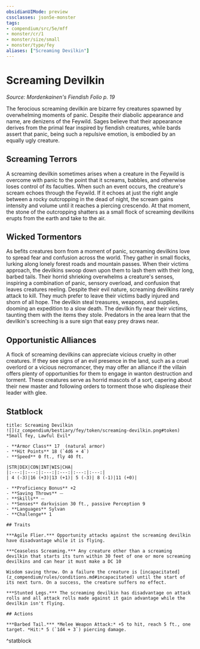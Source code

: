 ```yaml
---
obsidianUIMode: preview
cssclasses: json5e-monster
tags:
- compendium/src/5e/mff
- monster/cr/1
- monster/size/small
- monster/type/fey
aliases: ["Screaming Devilkin"]
---
```

# Screaming Devilkin
*Source: Mordenkainen's Fiendish Folio p. 19*  

The ferocious screaming devilkin are bizarre fey creatures spawned by overwhelming moments of panic. Despite their diabolic appearance and name, are denizens of the Feywild. Sages believe that their appearance derives from the primal fear inspired by fiendish creatures, while bards assert that panic, being such a repulsive emotion, is embodied by an equally ugly creature.

## Screaming Terrors

A screaming devilkin sometimes arises when a creature in the Feywild is overcome with panic to the point that it screams, babbles, and otherwise loses control of its faculties. When such an event occurs, the creature's scream echoes through the Feywild. If it echoes at just the right angle between a rocky outcropping in the dead of night, the scream gains intensity and volume until it reaches a piercing crescendo. At that moment, the stone of the outcropping shatters as a small flock of screaming devilkins erupts from the earth and take to the air.

## Wicked Tormentors

As befits creatures born from a moment of panic, screaming devilkins love to spread fear and confusion across the world. They gather in small flocks, lurking along lonely forest roads and mountain passes. When their victims approach, the devilkins swoop down upon them to lash them with their long, barbed tails. Their horrid shrieking overwhelms a creature's senses, inspiring a combination of panic, sensory overload, and confusion that leaves creatures reeling. Despite their evil nature, screaming devilkins rarely attack to kill. They much prefer to leave their victims badly injured and shorn of all hope. The devilkin steal treasures, weapons, and supplies, dooming an expedition to a slow death. The devilkin fly near their victims, taunting them with the items they stole. Predators in the area learn that the devilkin's screeching is a sure sign that easy prey draws near.

## Opportunistic Alliances

A flock of screaming devilkins can appreciate vicious cruelty in other creatures. If they see signs of an evil presence in the land, such as a cruel overlord or a vicious necromancer, they may offer an alliance if the villain offers plenty of opportunities for them to engage in wanton destruction and torment. These creatures serve as horrid mascots of a sort, capering about their new master and following orders to torment those who displease their leader with glee.

## Statblock

```ad-statblock
title: Screaming Devilkin
![](z_compendium/bestiary/fey/token/screaming-devilkin.png#token)
*Small fey, Lawful Evil*

- **Armor Class** 17  (natural armor)
- **Hit Points** 18 (`4d6 + 4`)
- **Speed** 0 ft., fly 40 ft.

|STR|DEX|CON|INT|WIS|CHA|
|:---:|:---:|:---:|:---:|:---:|:---:|
| 4 (-3)|16 (+3)|13 (+1)| 5 (-3)| 8 (-1)|11 (+0)|

- **Proficiency Bonus** +2
- **Saving Throws** ⏤
- **Skills** ⏤
- **Senses** darkvision 30 ft., passive Perception 9
- **Languages** Sylvan
- **Challenge** 1

## Traits

***Agile Flier.*** Opportunity attacks against the screaming devilkin have disadvantage while it is flying.

***Ceaseless Screaming.*** Any creature other than a screaming devilkin that starts its turn within 30 feet of one or more screaming devilkins and can hear it must make a DC 10

Wisdom saving throw. On a failure the creature is [incapacitated](z_compendium/rules/conditions.md#incapacitated) until the start of its next turn. On a success, the creature suffers no effect.

***Stunted Legs.*** The screaming devilkin has disadvantage on attack rolls and all attack rolls made against it gain advantage while the devilkin isn't flying.

## Actions

***Barbed Tail.*** *Melee Weapon Attack:* +5 to hit, reach 5 ft., one target. *Hit:* 5 (`1d4 + 3`) piercing damage.
```
^statblock